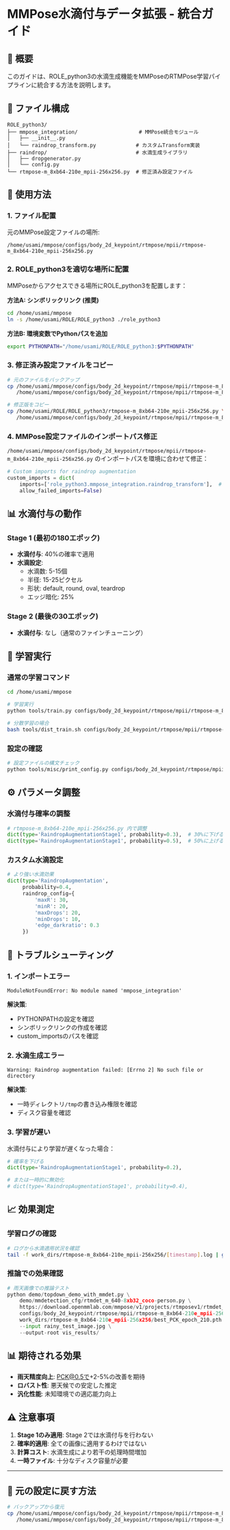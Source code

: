 # MMPose水滴付与データ拡張 - 統合ガイド

## 🎯 概要

このガイドは、ROLE_python3の水滴生成機能をMMPoseのRTMPose学習パイプラインに統合する方法を説明します。

## 📁 ファイル構成

```
ROLE_python3/
├── mmpose_integration/                    # MMPose統合モジュール
│   ├── __init__.py
│   └── raindrop_transform.py             # カスタムTransform実装
├── raindrop/                             # 水滴生成ライブラリ
│   ├── dropgenerator.py
│   └── config.py
└── rtmpose-m_8xb64-210e_mpii-256x256.py  # 修正済み設定ファイル
```

## 🚀 使用方法

### 1. ファイル配置

元のMMPose設定ファイルの場所:
```
/home/usami/mmpose/configs/body_2d_keypoint/rtmpose/mpii/rtmpose-m_8xb64-210e_mpii-256x256.py
```

### 2. ROLE_python3を適切な場所に配置

MMPoseからアクセスできる場所にROLE_python3を配置します：

**方法A: シンボリックリンク (推奨)**
```bash
cd /home/usami/mmpose
ln -s /home/usami/ROLE/ROLE_python3 ./role_python3
```

**方法B: 環境変数でPythonパスを追加**
```bash
export PYTHONPATH="/home/usami/ROLE/ROLE_python3:$PYTHONPATH"
```

### 3. 修正済み設定ファイルをコピー

```bash
# 元のファイルをバックアップ
cp /home/usami/mmpose/configs/body_2d_keypoint/rtmpose/mpii/rtmpose-m_8xb64-210e_mpii-256x256.py \
   /home/usami/mmpose/configs/body_2d_keypoint/rtmpose/mpii/rtmpose-m_8xb64-210e_mpii-256x256.py.backup

# 修正版をコピー
cp /home/usami/ROLE/ROLE_python3/rtmpose-m_8xb64-210e_mpii-256x256.py \
   /home/usami/mmpose/configs/body_2d_keypoint/rtmpose/mpii/rtmpose-m_8xb64-210e_mpii-256x256.py
```

### 4. MMPose設定ファイルのインポートパス修正

`/home/usami/mmpose/configs/body_2d_keypoint/rtmpose/mpii/rtmpose-m_8xb64-210e_mpii-256x256.py`
のインポートパスを環境に合わせて修正：

```python
# Custom imports for raindrop augmentation
custom_imports = dict(
    imports=['role_python3.mmpose_integration.raindrop_transform'],  # パスを調整
    allow_failed_imports=False)
```

## 📊 水滴付与の動作

### Stage 1 (最初の180エポック)
- **水滴付与**: 40%の確率で適用
- **水滴設定**: 
  - 水滴数: 5-15個
  - 半径: 15-25ピクセル
  - 形状: default, round, oval, teardrop
  - エッジ暗化: 25%

### Stage 2 (最後の30エポック)
- **水滴付与**: なし（通常のファインチューニング）

## 🔧 学習実行

### 通常の学習コマンド
```bash
cd /home/usami/mmpose

# 学習実行
python tools/train.py configs/body_2d_keypoint/rtmpose/mpii/rtmpose-m_8xb64-210e_mpii-256x256.py

# 分散学習の場合
bash tools/dist_train.sh configs/body_2d_keypoint/rtmpose/mpii/rtmpose-m_8xb64-210e_mpii-256x256.py 8
```

### 設定の確認
```bash
# 設定ファイルの構文チェック
python tools/misc/print_config.py configs/body_2d_keypoint/rtmpose/mpii/rtmpose-m_8xb64-210e_mpii-256x256.py
```

## ⚙️ パラメータ調整

### 水滴付与確率の調整

```python
# rtmpose-m_8xb64-210e_mpii-256x256.py 内で調整
dict(type='RaindropAugmentationStage1', probability=0.3),  # 30%に下げる
dict(type='RaindropAugmentationStage1', probability=0.5),  # 50%に上げる
```

### カスタム水滴設定

```python
# より強い水滴効果
dict(type='RaindropAugmentation', 
     probability=0.4,
     raindrop_config={
         'maxR': 30,
         'minR': 20,
         'maxDrops': 20,
         'minDrops': 10,
         'edge_darkratio': 0.3
     })
```

## 🐛 トラブルシューティング

### 1. インポートエラー
```
ModuleNotFoundError: No module named 'mmpose_integration'
```

**解決策**:
- PYTHONPATHの設定を確認
- シンボリックリンクの作成を確認
- custom_importsのパスを確認

### 2. 水滴生成エラー
```
Warning: Raindrop augmentation failed: [Errno 2] No such file or directory
```

**解決策**:
- 一時ディレクトリ`/tmp`の書き込み権限を確認
- ディスク容量を確認

### 3. 学習が遅い
水滴付与により学習が遅くなった場合：

```python
# 確率を下げる
dict(type='RaindropAugmentationStage1', probability=0.2),

# または一時的に無効化
# dict(type='RaindropAugmentationStage1', probability=0.4),
```

## 📈 効果測定

### 学習ログの確認
```bash
# ログから水滴適用状況を確認
tail -f work_dirs/rtmpose-m_8xb64-210e_mpii-256x256/[timestamp].log | grep -i raindrop
```

### 推論での効果確認
```python
# 雨天画像での推論テスト
python demo/topdown_demo_with_mmdet.py \
    demo/mmdetection_cfg/rtmdet_m_640-8xb32_coco-person.py \
    https://download.openmmlab.com/mmpose/v1/projects/rtmposev1/rtmdet_m_8xb32-100e_coco-obj365-person-235e8209.pth \
    configs/body_2d_keypoint/rtmpose/mpii/rtmpose-m_8xb64-210e_mpii-256x256.py \
    work_dirs/rtmpose-m_8xb64-210e_mpii-256x256/best_PCK_epoch_210.pth \
    --input rainy_test_image.jpg \
    --output-root vis_results/
```

## 📊 期待される効果

- **雨天精度向上**: PCK@0.5で+2-5%の改善を期待
- **ロバスト性**: 悪天候での安定した推定
- **汎化性能**: 未知環境での適応能力向上

## ⚠️ 注意事項

1. **Stage 1のみ適用**: Stage 2では水滴付与を行わない
2. **確率的適用**: 全ての画像に適用するわけではない
3. **計算コスト**: 水滴生成により若干の処理時間増加
4. **一時ファイル**: 十分なディスク容量が必要

---

## 🔄 元の設定に戻す方法

```bash
# バックアップから復元
cp /home/usami/mmpose/configs/body_2d_keypoint/rtmpose/mpii/rtmpose-m_8xb64-210e_mpii-256x256.py.backup \
   /home/usami/mmpose/configs/body_2d_keypoint/rtmpose/mpii/rtmpose-m_8xb64-210e_mpii-256x256.py
```